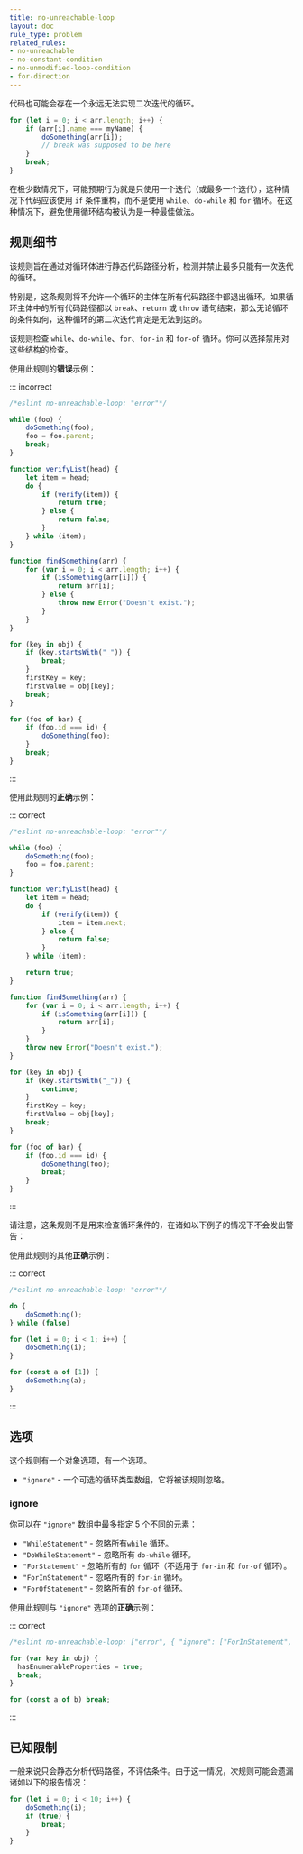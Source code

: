 ```yaml
---
title: no-unreachable-loop
layout: doc
rule_type: problem
related_rules:
- no-unreachable
- no-constant-condition
- no-unmodified-loop-condition
- for-direction
---
```


代码也可能会存在一个永远无法实现二次迭代的循环。

```js
for (let i = 0; i < arr.length; i++) {
    if (arr[i].name === myName) {
        doSomething(arr[i]);
        // break was supposed to be here
    }
    break;
}
```

在极少数情况下，可能预期行为就是只使用一个迭代（或最多一个迭代），这种情况下代码应该使用 `if` 条件重构，而不是使用 `while`、`do-while` 和 `for` 循环。在这种情况下，避免使用循环结构被认为是一种最佳做法。

## 规则细节

该规则旨在通过对循环体进行静态代码路径分析，检测并禁止最多只能有一次迭代的循环。

特别是，这条规则将不允许一个循环的主体在所有代码路径中都退出循环。如果循环主体中的所有代码路径都以 `break`、`return` 或 `throw` 语句结束，那么无论循环的条件如何，这种循环的第二次迭代肯定是无法到达的。

该规则检查 `while`、`do-while`、`for`、`for-in` 和 `for-of` 循环。你可以选择禁用对这些结构的检查。

使用此规则的**错误**示例：

::: incorrect

```js
/*eslint no-unreachable-loop: "error"*/

while (foo) {
    doSomething(foo);
    foo = foo.parent;
    break;
}

function verifyList(head) {
    let item = head;
    do {
        if (verify(item)) {
            return true;
        } else {
            return false;
        }
    } while (item);
}

function findSomething(arr) {
    for (var i = 0; i < arr.length; i++) {
        if (isSomething(arr[i])) {
            return arr[i];
        } else {
            throw new Error("Doesn't exist.");
        }
    }
}

for (key in obj) {
    if (key.startsWith("_")) {
        break;
    }
    firstKey = key;
    firstValue = obj[key];
    break;
}

for (foo of bar) {
    if (foo.id === id) {
        doSomething(foo);
    }
    break;
}
```

:::

使用此规则的**正确**示例：

::: correct

```js
/*eslint no-unreachable-loop: "error"*/

while (foo) {
    doSomething(foo);
    foo = foo.parent;
}

function verifyList(head) {
    let item = head;
    do {
        if (verify(item)) {
            item = item.next;
        } else {
            return false;
        }
    } while (item);

    return true;
}

function findSomething(arr) {
    for (var i = 0; i < arr.length; i++) {
        if (isSomething(arr[i])) {
            return arr[i];
        }
    }
    throw new Error("Doesn't exist.");
}

for (key in obj) {
    if (key.startsWith("_")) {
        continue;
    }
    firstKey = key;
    firstValue = obj[key];
    break;
}

for (foo of bar) {
    if (foo.id === id) {
        doSomething(foo);
        break;
    }
}
```

:::

请注意，这条规则不是用来检查循环条件的，在诸如以下例子的情况下不会发出警告：

使用此规则的其他**正确**示例：

::: correct

```js
/*eslint no-unreachable-loop: "error"*/

do {
    doSomething();
} while (false)

for (let i = 0; i < 1; i++) {
    doSomething(i);
}

for (const a of [1]) {
    doSomething(a);
}
```

:::

## 选项

这个规则有一个对象选项，有一个选项。

* `"ignore"` - 一个可选的循环类型数组，它将被该规则忽略。

### ignore

你可以在 `"ignore"` 数组中最多指定 5 个不同的元素：

* `"WhileStatement"` - 忽略所有`while` 循环。
* `"DoWhileStatement"` - 忽略所有 `do-while` 循环。
* `"ForStatement"` - 忽略所有的 `for` 循环（不适用于 `for-in` 和 `for-of` 循环）。
* `"ForInStatement"` - 忽略所有的 `for-in` 循环。
* `"ForOfStatement"` - 忽略所有的 `for-of` 循环。

使用此规则与 `"ignore"` 选项的**正确**示例：

::: correct

```js
/*eslint no-unreachable-loop: ["error", { "ignore": ["ForInStatement", "ForOfStatement"] }]*/

for (var key in obj) {
  hasEnumerableProperties = true;
  break;
}

for (const a of b) break;
```

:::

## 已知限制

一般来说只会静态分析代码路径，不评估条件。由于这一情况，次规则可能会遗漏诸如以下的报告情况：

```js
for (let i = 0; i < 10; i++) {
    doSomething(i);
    if (true) {
        break;
    }
}
```
